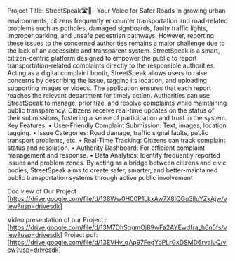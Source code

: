 Project Title: StreetSpeak🛣️🚏– Your Voice for Safer Roads
In growing urban environments, citizens frequently encounter transportation and road-related problems such as potholes, damaged signboards, faulty traffic lights, improper parking, and unsafe pedestrian pathways. However, reporting these issues to the concerned authorities remains a major challenge due to the lack of an accessible and transparent system.
StreetSpeak is a smart, citizen-centric platform designed to empower the public to report transportation-related complaints directly to the responsible authorities. Acting as a digital complaint booth, StreetSpeak allows users to raise concerns by describing the issue, tagging its location, and uploading supporting images or videos. The application ensures that each report reaches the relevant department for timely action.
Authorities can use StreetSpeak to manage, prioritize, and resolve complaints while maintaining public transparency. Citizens receive real-time updates on the status of their submissions, fostering a sense of participation and trust in the system.
Key Features:
•	User-Friendly Complaint Submission: Text, images, location tagging.
•	Issue Categories: Road damage, traffic signal faults, public transport problems, etc.
•	Real-Time Tracking: Citizens can track complaint status and resolution.
•	Authority Dashboard: For efficient complaint management and response.
•	Data Analytics: Identify frequently reported issues and problem zones.
By acting as a bridge between citizens and civic bodies, StreetSpeak aims to create safer, smarter, and better-maintained public transportation systems through active public involvement

Doc view of Our Project :
[https://drive.google.com/file/d/138Ww0H00P1LkxAw7X8IQGu3lIuYZkAjw/view?usp=drivesdk]

Video presentation of our Project :
[https://drive.google.com/file/d/13M7DhSggmOj89wFa2AYEwdfra_h6n5fs/view?usp=drivesdk]
Project pdf: [https://drive.google.com/file/d/13EVHv_qAp97FegYoPLrGxDSMD6rvaluQ/view?usp=drivesdk]
